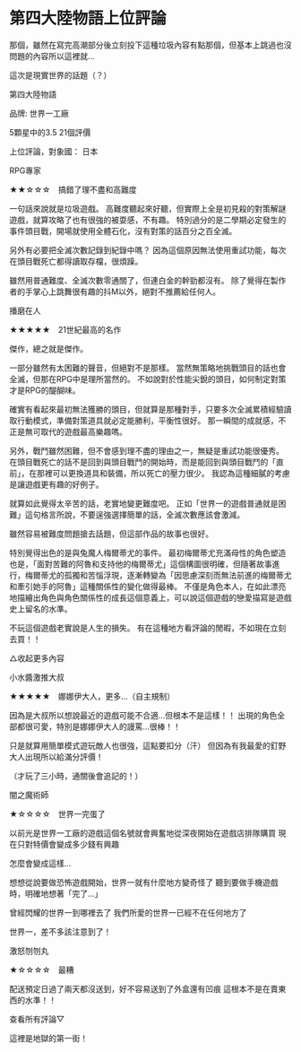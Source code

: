 # 第四大陸物語上位評論

那個，雖然在寫完高潮部分後立刻投下這種垃圾內容有點那個，但基本上跳過也沒問題的內容所以這裡就...

這次是現實世界的話題（？）

第四大陸物語

品牌: 世界一工廠

5顆星中的3.5    21個評價

上位評論，對象國： 日本

RPG專家

★★☆☆☆　搞錯了理不盡和高難度

一句話來說就是垃圾遊戲。
高難度聽起來好聽，但實際上全是初見殺的對策解謎遊戲，就算攻略了也有很強的被耍感，不有趣。
特別過分的是二學期必定發生的事件頭目戰，開場就使用全體石化，沒有對策的話百分之百全滅。

另外有必要把全滅次數記錄到紀錄中嗎？
因為這個原因無法使用重試功能，每次在頭目戰死亡都得讀取存檔，很煩躁。

雖然用普通難度、全滅次數零通關了，但連白金的幹勁都沒有。
除了覺得在製作者的手掌心上跳舞很有趣的抖M以外，絕對不推薦給任何人。

播磨在人

★★★★★　21世紀最高的名作

傑作，總之就是傑作。

一部分雖然有太困難的聲音，但絕對不是那樣。
當然無策略地挑戰頭目的話也會全滅，但那在RPG中是理所當然的。
不如說對於性能尖銳的頭目，如何制定對策才是RPG的醍醐味。

確實有看起來最初無法獲勝的頭目，但就算是那種對手，只要多次全滅累積經驗讀取行動模式，準備對策道具就必定能勝利，平衡性很好。
那一瞬間的成就感，不正是無可取代的遊戲最高樂趣嗎。

另外，戰鬥雖然困難，但不會感到理不盡的理由之一，無疑是重試功能很優秀。
在頭目戰死亡的話不是回到與頭目戰鬥的開始時，而是能回到與頭目戰鬥的「直前」，在那裡可以更換道具和裝備，所以死亡的壓力很少。
我認為這種細膩的考慮是讓遊戲更有趣的好例子。

就算如此覺得太辛苦的話，老實地變更難度吧。
正如「世界一的遊戲普通就是困難」這句格言所說，不要逞強選擇簡單的話，全滅次數應該會激減。

雖然容易被難度問題搶去話題，但這部作品的故事也很好。

特別覺得出色的是與兔魔人梅爾蒂尤的事件。
最初梅爾蒂尤充滿母性的角色塑造也是，「面對苦難的阿魯和支持他的梅爾蒂尤」這個構圖很明確，但隨著故事進行，梅爾蒂尤的孤獨和苦惱浮現，逐漸轉變為「因思慮深刻而無法前進的梅爾蒂尤和牽引她手的阿魯」這種關係性的變化做得最棒。
不僅是角色本人，在如此漂亮地描繪出角色與角色關係性的成長這個意義上，可以說這個遊戲的戀愛描寫是遊戲史上留名的水準。

不玩這個遊戲老實說是人生的損失。
有在這種地方看評論的閒暇，不如現在立刻去買！！

△收起更多內容

小水醬激推大叔

★★★★★　娜娜伊大人，更多...（自主規制）

因為是大叔所以想說最近的遊戲可能不合適...但根本不是這樣！！
出現的角色全部都很可愛，特別是娜娜伊大人的謾罵...很棒！！

只是就算用簡單模式遊玩敵人也很強，這點要扣分（汗）
但因為有我最愛的釘野大人出現所以給滿分評價！

（才玩了三小時，通關後會追記的！）

闇之魔術師

★☆☆☆☆　世界一完蛋了

以前光是世界一工廠的遊戲這個名號就會興奮地從深夜開始在遊戲店排隊購買
現在只對特價會變成多少錢有興趣

怎麼會變成這樣...

想想從說要做恐怖遊戲開始，世界一就有什麼地方變奇怪了
聽到要做手機遊戲時，明確地想著「完了...」

曾經閃耀的世界一到哪裡去了
我們所愛的世界一已經不在任何地方了

世界一，差不多該注意到了！

激怒刎刎丸

★☆☆☆☆　最糟

配送預定日過了兩天都沒送到，好不容易送到了外盒還有凹痕
這根本不是在賣東西的水準！！

查看所有評論▽

這裡是地獄的第一街！
